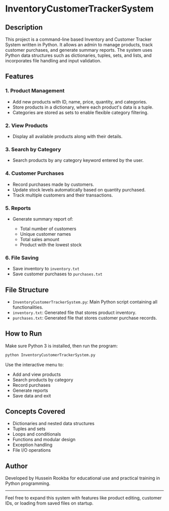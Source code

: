 # InventoryCustomerTrackerSystem

## Description

This project is a command-line based Inventory and Customer Tracker System written in Python. It allows an admin to manage products, track customer purchases, and generate summary reports. The system uses Python data structures such as dictionaries, tuples, sets, and lists, and incorporates file handling and input validation.

## Features

### 1. Product Management

* Add new products with ID, name, price, quantity, and categories.
* Store products in a dictionary, where each product's data is a tuple.
* Categories are stored as sets to enable flexible category filtering.

### 2. View Products

* Display all available products along with their details.

### 3. Search by Category

* Search products by any category keyword entered by the user.

### 4. Customer Purchases

* Record purchases made by customers.
* Update stock levels automatically based on quantity purchased.
* Track multiple customers and their transactions.

### 5. Reports

* Generate summary report of:

  * Total number of customers
  * Unique customer names
  * Total sales amount
  * Product with the lowest stock

### 6. File Saving

* Save inventory to `inventory.txt`
* Save customer purchases to `purchases.txt`

## File Structure

* `InventoryCustomerTrackerSystem.py`: Main Python script containing all functionalities.
* `inventory.txt`: Generated file that stores product inventory.
* `purchases.txt`: Generated file that stores customer purchase records.

## How to Run

Make sure Python 3 is installed, then run the program:

```bash
python InventoryCustomerTrackerSystem.py
```

Use the interactive menu to:

* Add and view products
* Search products by category
* Record purchases
* Generate reports
* Save data and exit

## Concepts Covered

* Dictionaries and nested data structures
* Tuples and sets
* Loops and conditionals
* Functions and modular design
* Exception handling
* File I/O operations

## Author

Developed by Hussein Rookba for educational use and practical training in Python programming.

---

Feel free to expand this system with features like product editing, customer IDs, or loading from saved files on startup.
